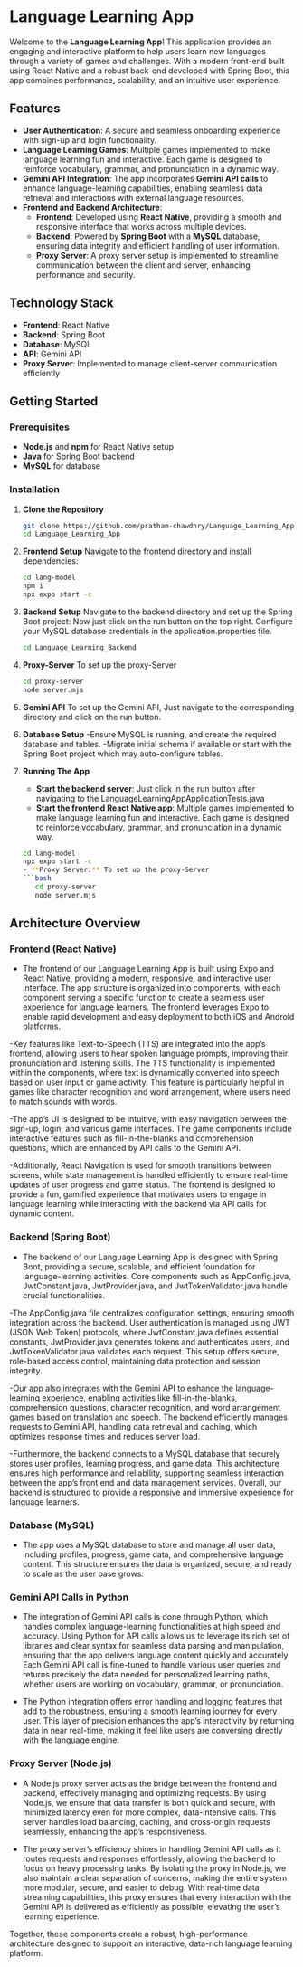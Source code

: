 # Language Learning App

Welcome to the **Language Learning App**! This application provides an engaging and interactive platform to help users learn new languages through a variety of games and challenges. With a modern front-end built using React Native and a robust back-end developed with Spring Boot, this app combines performance, scalability, and an intuitive user experience.

## Features

- **User Authentication**: A secure and seamless onboarding experience with sign-up and login functionality.
- **Language Learning Games**: Multiple games implemented to make language learning fun and interactive. Each game is designed to reinforce vocabulary, grammar, and pronunciation in a dynamic way.
- **Gemini API Integration**: The app incorporates **Gemini API calls** to enhance language-learning capabilities, enabling seamless data retrieval and interactions with external language resources.
- **Frontend and Backend Architecture**:
  - **Frontend**: Developed using **React Native**, providing a smooth and responsive interface that works across multiple devices.
  - **Backend**: Powered by **Spring Boot** with a **MySQL** database, ensuring data integrity and efficient handling of user information.
  - **Proxy Server**: A proxy server setup is implemented to streamline communication between the client and server, enhancing performance and security.

## Technology Stack

- **Frontend**: React Native
- **Backend**: Spring Boot
- **Database**: MySQL
- **API**: Gemini API
- **Proxy Server**: Implemented to manage client-server communication efficiently

## Getting Started

### Prerequisites

- **Node.js** and **npm** for React Native setup
- **Java** for Spring Boot backend
- **MySQL** for database

### Installation

1. **Clone the Repository**

   ```bash
   git clone https://github.com/pratham-chawdhry/Language_Learning_App.git
   cd Language_Learning_App
   
2. **Frontend Setup**
   Navigate to the frontend directory and install dependencies:
   ```bash
   cd lang-model
   npm i
   npx expo start -c
   
3. **Backend Setup**
   Navigate to the backend directory and set up the Spring Boot project:
   Now just click on the run button on the top right.
   Configure your MySQL database credentials in the application.properties file.
   ```bash
   cd Language_Learning_Backend
   
4. **Proxy-Server**
   To set up the proxy-Server
   ```bash
   cd proxy-server
   node server.mjs
   
5. **Gemini API**
   To set up the Gemini API, Just navigate to the corresponding directory and click on the run button.
   
6. **Database Setup**
   -Ensure MySQL is running, and create the required database and tables.
   -Migrate initial schema if available or start with the Spring Boot project which may auto-configure tables.
   
7. **Running The App**
     - **Start the backend server**: Just click in the run button after navigating to the LanguageLearningAppApplicationTests.java
     - **Start the frontend React Native app**: Multiple games implemented to make language learning fun and interactive. Each game is designed to reinforce vocabulary, grammar, and pronunciation in a dynamic way.
      ```bash
      cd lang-model
      npx expo start -c
     - **Proxy Server:** To set up the proxy-Server
      ```bash
         cd proxy-server
         node server.mjs
## Architecture Overview

### Frontend (React Native)
   - The frontend of our Language Learning App is built using Expo and React Native, providing a modern, responsive, and interactive user interface. The app structure is organized into components, with each component serving a specific function to create a seamless user experience for language learners. The frontend leverages Expo to enable rapid development and easy deployment to both iOS and Android platforms.

   -Key features like Text-to-Speech (TTS) are integrated into the app’s frontend, allowing users to hear spoken language prompts, improving their pronunciation and listening skills. The TTS functionality is implemented within the components, where text is dynamically converted into speech based on user input or game activity. This feature is particularly helpful in games like character recognition and word arrangement, where users need to match sounds with words.

   -The app’s UI is designed to be intuitive, with easy navigation between the sign-up, login, and various game interfaces. The game components include interactive features such as fill-in-the-blanks and comprehension questions, which are enhanced by API calls to the Gemini API.

   -Additionally, React Navigation is used for smooth transitions between screens, while state management is handled efficiently to ensure real-time updates of user progress and game status. The frontend is designed to provide a fun, gamified experience that motivates users to engage in language learning while interacting with the backend via API calls for dynamic content.

### Backend (Spring Boot)
   - The backend of our Language Learning App is designed with Spring Boot, providing a secure, scalable, and efficient foundation for language-learning activities. Core components such as AppConfig.java, JwtConstant.java, JwtProvider.java, and JwtTokenValidator.java handle crucial functionalities.

   -The AppConfig.java file centralizes configuration settings, ensuring smooth integration across the backend. User authentication is managed using JWT (JSON Web Token) protocols, where JwtConstant.java defines essential constants, JwtProvider.java generates tokens and authenticates users, and JwtTokenValidator.java validates each request. This setup offers secure, role-based access control, maintaining data protection and session integrity.

   -Our app also integrates with the Gemini API to enhance the language-learning experience, enabling activities like fill-in-the-blanks, comprehension questions, character recognition, and word arrangement games based on translation and speech. The backend efficiently manages requests to Gemini API, handling data retrieval and caching, which optimizes response times and reduces server load.

   -Furthermore, the backend connects to a MySQL database that securely stores user profiles, learning progress, and game data. This architecture ensures high performance and reliability, supporting seamless interaction between the app’s front end and data management services. Overall, our backend is structured to provide a responsive and immersive experience for language learners.

### Database (MySQL)
   - The app uses a MySQL database to store and manage all user data, including profiles, progress, game data, and comprehensive language content. This structure ensures the data is organized, secure, and ready to scale as the user base grows. 

### Gemini API Calls in Python
   - The integration of Gemini API calls is done through Python, which handles complex language-learning functionalities at high speed and accuracy. Using Python for API calls allows us to leverage its rich set of libraries and clear syntax for seamless data parsing and manipulation, ensuring that the app delivers language content quickly and accurately. Each Gemini API call is fine-tuned to handle various user queries and returns precisely the data needed for personalized learning paths, whether users are working on vocabulary, grammar, or pronunciation.

   - The Python integration offers error handling and logging features that add to the robustness, ensuring a smooth learning journey for every user. This layer of precision enhances the app’s interactivity by returning data in near real-time, making it feel like users are conversing directly with the language engine.

### Proxy Server (Node.js)
   - A Node.js proxy server acts as the bridge between the frontend and backend, effectively managing and optimizing requests. By using Node.js, we ensure that data transfer is both quick and secure, with minimized latency even for more complex, data-intensive calls. This server handles load balancing, caching, and cross-origin requests seamlessly, enhancing the app’s responsiveness.

   - The proxy server’s efficiency shines in handling Gemini API calls as it routes requests and responses effortlessly, allowing the backend to focus on heavy processing tasks. By isolating the proxy in Node.js, we also maintain a clear separation of concerns, making the entire system more modular, secure, and easier to debug. With real-time data streaming capabilities, this proxy ensures that every interaction with the Gemini API is delivered as efficiently as possible, elevating the user’s learning experience.

Together, these components create a robust, high-performance architecture designed to support an interactive, data-rich language learning platform.
